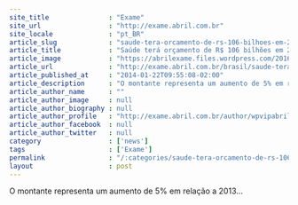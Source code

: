 ```yaml
---
site_title               : "Exame"
site_url                 : "http://exame.abril.com.br"
site_locale              : "pt_BR"
article_slug             : "saude-tera-orcamento-de-rs-106-bilhoes-em-2014"
article_title            : "Saúde terá orçamento de R$ 106 bilhões em 2014"
article_image            : "https://abrilexame.files.wordpress.com/2016/09/size_960_16_9_abr190913_tng25472.jpg?quality=70&strip=all&w=960"
article_url              : "http://exame.abril.com.br/brasil/saude-tera-orcamento-de-r-106-bilhoes-em-2014/"
article_published_at     : "2014-01-22T09:55:08-02:00"
article_description      : "O montante representa um aumento de 5% em relação a 2013..."
article_author_name      : ""
article_author_image     : null
article_author_biography : null
article_author_profile   : "http://exame.abril.com.br/author/wpvipabril/"
article_author_facebook  : null
article_author_twitter   : null
category                 : ['news']
tags                     : ['Exame']
permalink                : "/:categories/saude-tera-orcamento-de-rs-106-bilhoes-em-2014/"
layout                   : post
---
```


O montante representa um aumento de 5% em relação a 2013...
